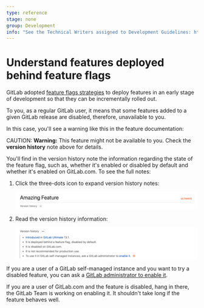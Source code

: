 ```yaml
---
type: reference
stage: none
group: Development
info: "See the Technical Writers assigned to Development Guidelines: https://about.gitlab.com/handbook/engineering/ux/technical-writing/#assignments-to-development-guidelines"
---
```


# Understand features deployed behind feature flags

GitLab adopted [feature flags strategies](../development/feature_flags/index.md)
to deploy features in an early stage of development so that they can be
incrementally rolled out.

To you, as a regular GitLab user, it means that some features added to a given
GitLab release are disabled, therefore, unavailable to you.

In this case, you'll see a warning like this in the feature documentation:

CAUTION: **Warning:**
This feature might not be available to you. Check the **version history** note
above for details.

You'll find in the version history note the information regarding the state of the feature flag, such as, whether it's enabled or disabled by default and whether it's enabled on GitLab.com. To see the full notes:

1. Click the three-dots icon to expand version history notes:

   ![Version history note with FF info](img/version_history_notes_collapsed_v13_2.png)

1. Read the version history information:

   ![Version history note with FF info](img/feature_flags_history_note_info_v13_2.png)

If you are a user of a GitLab self-managed instance and you want to try a
disabled feature, you can ask a [GitLab administrator to enable it](../administration/feature_flags.md).

If you are a user of GitLab.com and the feature is disabled, hang in there, the GitLab Team is working on enabling it. It shouldn't take long if the
feature behaves well.
